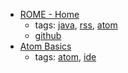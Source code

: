 * [ROME - Home](https://rometools.github.io/rome/)
    * tags: [java](../tags/java.md), [rss](../tags/rss.md), [atom](../tags/atom.md)
    * [github](https://github.com/rometools/rome)
* [Atom Basics](http://flight-manual.atom.io/getting-started/sections/atom-basics/)
    * tags: [atom](../tags/atom.md), [ide](../tags/ide.md)
